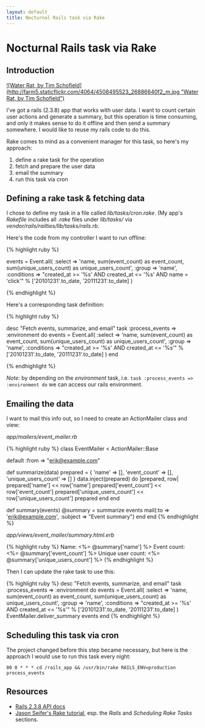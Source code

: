 ```yaml
---
layout: default
title: Nocturnal Rails task via Rake
---
```


# Nocturnal Rails task via Rake

## Introduction

<a href="http://www.flickr.com/photos/foxtree1/4508495523/">
![Water Rat, by Tim Schofield](http://farm5.staticflickr.com/4064/4508495523_26886640f2_m.jpg "Water Rat, by Tim Schofield")
</a>

I've got a rails (2.3.8) app that works with user data. I want to count certain user actions and generate a summary, but this operation is time consuming, and only it makes sense to do it offline and then send a summary somewhere. I would like to reuse my rails code to do this.

Rake comes to mind as a convenient manager for this task, so here's my approach:

1. define a rake task for the operation
1. fetch and prepare the user data
1. email the summary
1. run this task via cron

## Defining a rake task & fetching data

I chose to define my task in a file called _lib/tasks/cron.rake_. (My app's _Rakefile_ includes all _.rake_ files under _lib/tasks/_ via _vendor/rails/railties/lib/tasks/rails.rb_.

Here's the code from my controller I want to run offline:

{% highlight ruby %}

events = Event.all(
  :select => 'name, sum(event_count) as event_count, sum(unique_users_count) as unique_users_count',
  :group => 'name',
  :conditions => "created_at >= '%s' AND created_at <= '%s' AND name = 'click'" %
    ['20101231'.to_date, '20111231'.to_date]
)

{% endhighlight %}

Here's a corresponding task definition:

{% highlight ruby %}

desc "Fetch events, summarize, and email"
task :process_events => :environment do
  events = Event.all(
    :select => 'name, sum(event_count) as event_count, sum(unique_users_count) as unique_users_count',
    :group => 'name',
    :conditions => "created_at >= '%s' AND created_at <= '%s'" % ['20101231'.to_date, '20111231'.to_date]
  )
end

{% endhighlight %}

*Note:* by depending on the _environment_ task, i.e. `task :process_events => :environment do` we can access our rails environment.

## Emailing the data

I want to mail this info out, so I need to create an ActionMailer class and view:

_app/mailers/event&#95;mailer.rb_

{% highlight ruby %}
class EventMailer < ActionMailer::Base

  default :from => "erik@example.com"

  def summarize(data)
    prepared = {
      'name' => [],
      'event_count' => [],
      'unique_users_count' => []
    }
    data.inject(prepared) do |prepared, row|
      prepared['name'] << row['name']
      prepared['event_count'] << row['event_count']
      prepared['unique_users_count'] << row['unique_users_count']
      prepared
    end
  end

  def summary(events)
    @summary = summarize events
    mail(:to => 'erik@example.com', :subject => "Event summary")
  end
end
{% endhighlight %}

_app/views/event&#95;mailer/summary.html.erb_

{% highlight ruby %}
Name: <%= @summary['name'] %>
Event count: <%= @summary['event_count'] %>
Unique user count: <%= @summary['unique_users_count'] %>
{% endhighlight %}

Then I can update the rake task to use this:

{% highlight ruby %}
desc "Fetch events, summarize, and email"
task :process_events => :environment do
  events = Event.all(
    :select => 'name, sum(event_count) as event_count, sum(unique_users_count) as unique_users_count',
    :group => 'name',
    :conditions => "created_at >= '%s' AND created_at <= '%s'" % ['20101231'.to_date, '20111231'.to_date]
  )
  EventMailer.deliver_summary events
end
{% endhighlight %}

## Scheduling this task via cron

The project changed before this step became necessary, but here is the approach I would use to run this task every night:

`00 0 * * * cd /rails_app && /usr/bin/rake RAILS_ENV=production process_events`

## Resources

* [Rails 2.3.8 API docs](http://railsapi.com/doc/rails-v2.3.8/)
* [Jason Seifer's Rake tutorial](http://jasonseifer.com/2010/04/06/rake-tutorial), esp. the _Rails_ and _Scheduling Rake Tasks_ sections.

